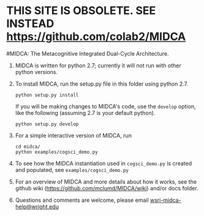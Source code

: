 # THIS SITE IS OBSOLETE. SEE INSTEAD https://github.com/colab2/MIDCA

#MIDCA: The Metacognitive Integrated Dual-Cycle Architecture.

1. MIDCA is written for python 2.7; currently it will not run with other python versions.

2. To install MIDCA, run the setup.py file in this folder using python 2.7. 

    ```
    python setup.py install
    ```
    
    If you will be making changes to MIDCA's code, use the `develop` option, like the following (assuming 2.7 is your default python).

     ```
    python setup.py develop
    ```

3. For a simple interactive version of MIDCA, run

    ```
    cd midca/
    python examples/cogsci_demo.py
    ```

4. To see how the MIDCA instantiation used in `cogsci_demo.py` is created and populated, see `examples/cogsci_demo.py`

5. For an overview of MIDCA and more details about how it works, see the github wiki
   (https://github.com/mclumd/MIDCA/wiki) and/or docs folder.

6. Questions and comments are welcome, please email wsri-midca-help@wright.edu
